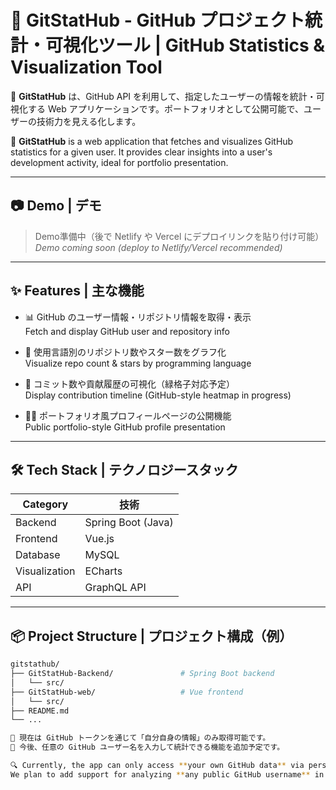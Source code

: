 # 🚀 GitStatHub - GitHub プロジェクト統計・可視化ツール | GitHub Statistics & Visualization Tool

🌸 **GitStatHub** は、GitHub API を利用して、指定したユーザーの情報を統計・可視化する Web アプリケーションです。ポートフォリオとして公開可能で、ユーザーの技術力を見える化します。

🌸 **GitStatHub** is a web application that fetches and visualizes GitHub statistics for a given user. It provides clear insights into a user's development activity, ideal for portfolio presentation.

---

## 📷 Demo | デモ
> Demo準備中（後で Netlify や Vercel にデプロイリンクを貼り付け可能）  
> _Demo coming soon (deploy to Netlify/Vercel recommended)_

---

## ✨ Features | 主な機能

- 📊 GitHub のユーザー情報・リポジトリ情報を取得・表示  
  Fetch and display GitHub user and repository info

- 🧠 使用言語別のリポジトリ数やスター数をグラフ化  
  Visualize repo count & stars by programming language

- 📅 コミット数や貢献履歴の可視化（緑格子対応予定）  
  Display contribution timeline (GitHub-style heatmap in progress)

- 🧑‍💻 ポートフォリオ風プロフィールページの公開機能  
  Public portfolio-style GitHub profile presentation

---

## 🛠 Tech Stack | テクノロジースタック

| Category | 技術 |
|----------|------|
| Backend | Spring Boot (Java) |
| Frontend | Vue.js |
| Database | MySQL |
| Visualization | ECharts |
| API | GraphQL API |

---

## 📦 Project Structure | プロジェクト構成（例）

```bash
gitstathub/
├── GitStatHub-Backend/               # Spring Boot backend
│   └── src/
├── GitStatHub-web/                   # Vue frontend
│   └── src/
├── README.md
└── ...

🚧 現在は GitHub トークンを通じて「自分自身の情報」のみ取得可能です。  
🧭 今後、任意の GitHub ユーザー名を入力して統計できる機能を追加予定です。

🔍 Currently, the app can only access **your own GitHub data** via personal token.  
We plan to add support for analyzing **any public GitHub username** in the future.
